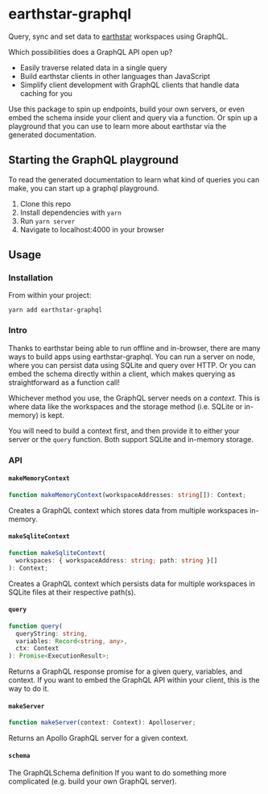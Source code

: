 # earthstar-graphql

Query, sync and set data to [earthstar](https://github.com/cinnamon-bun/earthstar) workspaces using GraphQL.

Which possibilities does a GraphQL API open up?

- Easily traverse related data in a single query
- Build earthstar clients in other languages than JavaScript
- Simplify client development with GraphQL clients that handle data caching for you

Use this package to spin up endpoints, build your own servers, or even embed the schema inside your client and query via a function. Or spin up a playground that you can use to learn more about earthstar via the generated documentation.

## Starting the GraphQL playground

To read the generated documentation to learn what kind of queries you can make, you can start up a graphql playground.

1. Clone this repo
2. Install dependencies with `yarn`
3. Run `yarn server`
4. Navigate to localhost:4000 in your browser

## Usage

### Installation

From within your project:

```
yarn add earthstar-graphql
```

### Intro

Thanks to earthstar being able to run offline and in-browser, there are many ways to build apps using earthstar-graphql. You can run a server on node, where you can persist data using SQLite and query over HTTP. Or you can embed the schema directly within a client, which makes querying as straightforward as a function call!

Whichever method you use, the GraphQL server needs on a _context_. This is where data like the workspaces and the storage method (i.e. SQLite or in-memory) is kept.

You will need to build a context first, and then provide it to either your server or the `query` function. Both support SQLite and in-memory storage.

### API

#### `makeMemoryContext`

```ts
function makeMemoryContext(workspaceAddresses: string[]): Context;
```

Creates a GraphQL context which stores data from multiple workspaces in-memory.

#### `makeSqliteContext`

```ts
function makeSqliteContext(
  workspaces: { workspaceAddress: string; path: string }[]
): Context;
```

Creates a GraphQL context which persists data for multiple workspaces in SQLite files at their respective path(s).

#### `query`

```ts
function query(
  queryString: string,
  variables: Record<string, any>,
  ctx: Context
): Promise<ExecutionResult>;
```

Returns a GraphQL response promise for a given query, variables, and context. If you want to embed the GraphQL API within your client, this is the way to do it.

#### `makeServer`

```ts
function makeServer(context: Context): Apolloserver;
```

Returns an Apollo GraphQL server for a given context.

#### `schema`

The GraphQLSchema definition If you want to do something more complicated (e.g. build your own GraphQL server).
